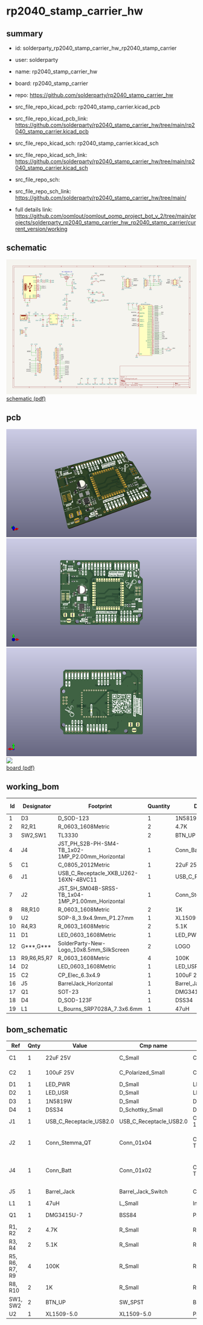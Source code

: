 # rp2040_stamp_carrier_hw
 
## summary 
* id: solderparty_rp2040_stamp_carrier_hw_rp2040_stamp_carrier
* user: solderparty
* name: rp2040_stamp_carrier_hw
* board: rp2040_stamp_carrier
* repo: https://github.com/solderparty/rp2040_stamp_carrier_hw
* src_file_repo_kicad_pcb: rp2040_stamp_carrier.kicad_pcb
* src_file_repo_kicad_pcb_link: https://github.com/solderparty/rp2040_stamp_carrier_hw/tree/main/rp2040_stamp_carrier.kicad_pcb
* src_file_repo_kicad_sch: rp2040_stamp_carrier.kicad_sch
* src_file_repo_kicad_sch_link: https://github.com/solderparty/rp2040_stamp_carrier_hw/tree/main/rp2040_stamp_carrier.kicad_sch

* src_file_repo_sch: 
* src_file_repo_sch_link: https://github.com/solderparty/rp2040_stamp_carrier_hw/tree/main/
* full details link: https://github.com/oomlout/oomlout_oomp_project_bot_v_2/tree/main/projects/solderparty_rp2040_stamp_carrier_hw_rp2040_stamp_carrier/current_version/working  

## schematic  
![](working_schematic_600.png)  
[schematic (pdf)](working_schematic.pdf) 






















## pcb  
![](working_3d_600.png) 
![](working_3d_front_600.png)  
![](working_3d_back_600.png)  
![](working_600.png)  
[board (pdf)](working.pdf)  

## working_bom
| Id | Designator | Footprint | Quantity | Designation | Supplier and ref |  | None | 
| --- | --- | --- | --- | --- | --- | --- | --- | 
| 1 | D3 | D_SOD-123 | 1 | 1N5819W |  |  | [''] | 
| 2 | R2,R1 | R_0603_1608Metric | 2 | 4.7K |  |  | [''] | 
| 3 | SW2,SW1 | TL3330 | 2 | BTN_UP |  |  | [''] | 
| 4 | J4 | JST_PH_S2B-PH-SM4-TB_1x02-1MP_P2.00mm_Horizontal | 1 | Conn_Batt |  |  | [''] | 
| 5 | C1 | C_0805_2012Metric | 1 | 22uF 25V |  |  | [''] | 
| 6 | J1 | USB_C_Receptacle_XKB_U262-16XN-4BVC11 | 1 | USB_C_Receptacle_USB2.0 |  |  | [''] | 
| 7 | J2 | JST_SH_SM04B-SRSS-TB_1x04-1MP_P1.00mm_Horizontal | 1 | Conn_Stemma_QT |  |  | [''] | 
| 8 | R8,R10 | R_0603_1608Metric | 2 | 1K |  |  | [''] | 
| 9 | U2 | SOP-8_3.9x4.9mm_P1.27mm | 1 | XL1509-5.0 |  |  | [''] | 
| 10 | R4,R3 | R_0603_1608Metric | 2 | 5.1K |  |  | [''] | 
| 11 | D1 | LED_0603_1608Metric | 1 | LED_PWR |  |  | [''] | 
| 12 | G***,G*** | SolderParty-New-Logo_10x8.5mm_SilkScreen | 2 | LOGO |  |  | [''] | 
| 13 | R9,R6,R5,R7 | R_0603_1608Metric | 4 | 100K |  |  | [''] | 
| 14 | D2 | LED_0603_1608Metric | 1 | LED_USR |  |  | [''] | 
| 15 | C2 | CP_Elec_6.3x4.9 | 1 | 100uF 25V |  |  | [''] | 
| 16 | J5 | BarrelJack_Horizontal | 1 | Barrel_Jack |  |  | [''] | 
| 17 | Q1 | SOT-23 | 1 | DMG3415U-7 |  |  | [''] | 
| 18 | D4 | D_SOD-123F | 1 | DSS34 |  |  | [''] | 
| 19 | L1 | L_Bourns_SRP7028A_7.3x6.6mm | 1 | 47uH |  |  | [''] | 


## bom_schematic
| Ref | Qnty | Value | Cmp name | Footprint | Description | Vendor | DNP | 
| --- | --- | --- | --- | --- | --- | --- | --- | 
| C1 | 1 | 22uF 25V | C_Small | Capacitor_SMD:C_0805_2012Metric | Unpolarized capacitor, small symbol |  |  | 
| C2 | 1 | 100uF 25V | C_Polarized_Small | Capacitor_SMD:CP_Elec_6.3x4.9 | Polarized capacitor, small symbol |  |  | 
| D1 | 1 | LED_PWR | D_Small | LED_SMD:LED_0603_1608Metric | Diode, small symbol |  |  | 
| D2 | 1 | LED_USR | D_Small | LED_SMD:LED_0603_1608Metric | Diode, small symbol |  |  | 
| D3 | 1 | 1N5819W | D_Small | Diode_SMD:D_SOD-123 | Diode, small symbol |  |  | 
| D4 | 1 | DSS34 | D_Schottky_Small | Diode_SMD:D_SOD-123F | Schottky diode, small symbol |  |  | 
| J1 | 1 | USB_C_Receptacle_USB2.0 | USB_C_Receptacle_USB2.0 | Connector_USB:USB_C_Receptacle_XKB_U262-16XN-4BVC11 | USB 2.0-only Type-C Receptacle connector |  |  | 
| J2 | 1 | Conn_Stemma_QT | Conn_01x04 | Connector_JST:JST_SH_SM04B-SRSS-TB_1x04-1MP_P1.00mm_Horizontal | Generic connector, single row, 01x04, script generated (kicad-library-utils/schlib/autogen/connector/) |  |  | 
| J4 | 1 | Conn_Batt | Conn_01x02 | Connector_JST:JST_PH_S2B-PH-SM4-TB_1x02-1MP_P2.00mm_Horizontal | Generic connector, single row, 01x02, script generated (kicad-library-utils/schlib/autogen/connector/) |  |  | 
| J5 | 1 | Barrel_Jack | Barrel_Jack_Switch | Connector_BarrelJack:BarrelJack_Horizontal | DC Barrel Jack with an internal switch |  |  | 
| L1 | 1 | 47uH | L_Small | Inductor_SMD:L_Bourns_SRP7028A_7.3x6.6mm | Inductor, small symbol |  |  | 
| Q1 | 1 | DMG3415U-7 | BSS84 | Package_TO_SOT_SMD:SOT-23 | -0.13A Id, -50V Vds, P-Channel MOSFET, SOT-23 |  |  | 
| R1, R2 | 2 | 4.7K | R_Small | Resistor_SMD:R_0603_1608Metric | Resistor, small symbol |  |  | 
| R3, R4 | 2 | 5.1K | R_Small | Resistor_SMD:R_0603_1608Metric | Resistor, small symbol |  |  | 
| R5, R6, R7, R9 | 4 | 100K | R_Small | Resistor_SMD:R_0603_1608Metric | Resistor, small symbol |  |  | 
| R8, R10 | 2 | 1K | R_Small | Resistor_SMD:R_0603_1608Metric | Resistor, small symbol |  |  | 
| SW1, SW2 | 2 | BTN_UP | SW_SPST | Button_Switch_SMD_Extra:TL3330 | Single Pole Single Throw (SPST) switch |  |  | 
| U2 | 1 | XL1509-5.0 | XL1509-5.0 | Package_SO:SOP-8_3.9x4.9mm_P1.27mm |  |  |  | 



